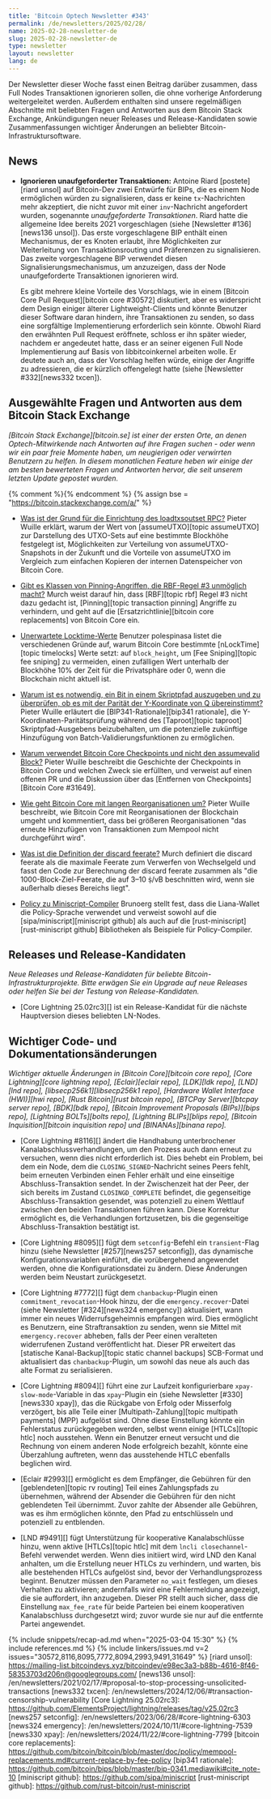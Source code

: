 ```yaml
---
title: 'Bitcoin Optech Newsletter #343'
permalink: /de/newsletters/2025/02/28/
name: 2025-02-28-newsletter-de
slug: 2025-02-28-newsletter-de
type: newsletter
layout: newsletter
lang: de
---
```

Der Newsletter dieser Woche fasst einen Beitrag darüber zusammen, dass
Full Nodes Transaktionen ignorieren sollen, die ohne vorherige Anforderung
weitergeleitet werden. Außerdem enthalten sind unsere regelmäßigen Abschnitte
mit beliebten Fragen und Antworten aus dem Bitcoin Stack Exchange, Ankündigungen
neuer Releases und Release-Kandidaten sowie Zusammenfassungen wichtiger
Änderungen an beliebter Bitcoin-Infrastruktursoftware.

## News

- **Ignorieren unaufgeforderter Transaktionen:** Antoine Riard
  [postete][riard unsol] auf Bitcoin-Dev zwei Entwürfe für BIPs, die es
  einem Node ermöglichen würden zu signalisieren, dass er keine `tx`-Nachrichten
  mehr akzeptiert, die nicht zuvor mit einer `inv`-Nachricht angefordert wurden,
  sogenannte _unaufgeforderte Transaktionen_. Riard hatte die allgemeine Idee bereits
  2021 vorgeschlagen (siehe [Newsletter #136][news136 unsol]). Das erste vorgeschlagene
  BIP enthält einen Mechanismus, der es Knoten erlaubt, ihre Möglichkeiten zur Weiterleitung von
  Transaktionsrouting und Präferenzen zu signalisieren. Das zweite vorgeschlagene
  BIP verwendet diesen Signalisierungsmechanismus, um anzuzeigen, dass der Node
  unaufgeforderte Transaktionen ignorieren wird.

  Es gibt mehrere kleine Vorteile des Vorschlags, wie in einem
  [Bitcoin Core Pull Request][bitcoin core #30572] diskutiert, aber es widerspricht dem
  Design einiger älterer Lightweight-Clients und könnte Benutzer dieser Software daran
  hindern, ihre Transaktionen zu senden, so dass eine sorgfältige Implementierung erforderlich
  sein könnte. Obwohl Riard den erwähnten Pull Request eröffnete, schloss er ihn später wieder,
  nachdem er angedeutet hatte, dass er an seiner eigenen Full Node Implementierung auf Basis von
  libbitcoinkernel arbeiten wolle. Er deutete auch an, dass der Vorschlag helfen würde, einige der
  Angriffe zu adressieren, die er kürzlich offengelegt hatte (siehe [Newsletter #332][news332 txcen]).

## Ausgewählte Fragen und Antworten aus dem Bitcoin Stack Exchange

*[Bitcoin Stack Exchange][bitcoin.se] ist einer der ersten Orte, an denen
Optech-Mitwirkende nach Antworten auf ihre Fragen suchen - oder wenn wir
ein paar freie Momente haben, um neugierigen oder verwirrten Benutzern zu
helfen. In diesem monatlichen Feature heben wir einige der am besten bewerteten
Fragen und Antworten hervor, die seit unserem letzten Update gepostet wurden.*

{% comment %}<!-- https://bitcoin.stackexchange.com/search?tab=votes&q=created%3a1m..%20is%3aanswer -->{% endcomment %}
{% assign bse = "https://bitcoin.stackexchange.com/a/" %}

- [Was ist der Grund für die Einrichtung des loadtxsoutset RPC?]({{bse}}125627)
  Pieter Wuille erklärt, warum der Wert von [assumeUTXO][topic assumeUTXO] zur
  Darstellung des UTXO-Sets auf eine bestimmte Blockhöhe festgelegt ist,
  Möglichkeiten zur Verteilung von assumeUTXO-Snapshots in der Zukunft und die
  Vorteile von assumeUTXO im Vergleich zum einfachen Kopieren der internen
  Datenspeicher von Bitcoin Core.

- [Gibt es Klassen von Pinning-Angriffen, die RBF-Regel #3 unmöglich macht?]({{bse}}125461)
  Murch weist darauf hin, dass [RBF][topic rbf] Regel #3 nicht dazu gedacht ist,
  [Pinning][topic transaction pinning] Angriffe zu verhindern, und geht auf die
  [Ersatzrichtlinie][bitcoin core replacements] von Bitcoin Core ein.

- [Unerwartete Locktime-Werte]({{bse}}125562)
  Benutzer polespinasa listet die verschiedenen Gründe auf, warum Bitcoin Core
  bestimmte [nLockTime][topic timelocks] Werte setzt: auf `block_height`, um
  [Fee Sniping][topic fee sniping] zu vermeiden, einen zufälligen Wert unterhalb
  der Blockhöhe 10% der Zeit für die Privatsphäre oder 0, wenn die Blockchain
  nicht aktuell ist.

- [Warum ist es notwendig, ein Bit in einem Skriptpfad auszugeben und zu überprüfen,
  ob es mit der Parität der Y-Koordinate von Q übereinstimmt?]({{bse}}125502)
  Pieter Wuille erläutert die [BIP341-Rationale][bip341 rationale], die
  Y-Koordinaten-Paritätsprüfung während des [Taproot][topic taproot]
  Skriptpfad-Ausgebens beizubehalten, um die potenzielle zukünftige
  Hinzufügung von Batch-Validierungsfunktionen zu ermöglichen.

- [Warum verwendet Bitcoin Core Checkpoints und nicht den assumevalid Block?]({{bse}}125626)
  Pieter Wuille beschreibt die Geschichte der Checkpoints in Bitcoin Core und
  welchen Zweck sie erfüllten, und verweist auf einen offenen PR und die
  Diskussion über das [Entfernen von Checkpoints][Bitcoin Core #31649].

- [Wie geht Bitcoin Core mit langen Reorganisationen um?]({{bse}}105525)
  Pieter Wuille beschreibt, wie Bitcoin Core mit Reorganisationen der Blockchain umgeht und kommentiert, dass bei größeren Reorganisationen "das erneute Hinzufügen von Transaktionen zum Mempool nicht durchgeführt wird".

- [Was ist die Definition der discard feerate?]({{bse}}125623)
  Murch definiert die discard feerate als die maximale Feerate zum Verwerfen von
  Wechselgeld und fasst den Code zur Berechnung der discard feerate zusammen als
  "die 1000-Block-Ziel-Feerate, die auf 3–10 ṩ/vB beschnitten wird, wenn sie
  außerhalb dieses Bereichs liegt".

- [Policy zu Miniscript-Compiler]({{bse}}125406)
  Brunoerg stellt fest, dass die Liana-Wallet die Policy-Sprache verwendet und
  verweist sowohl auf die [sipa/miniscript][miniscript github] als auch auf die
  [rust-miniscript][rust-miniscript github] Bibliotheken als Beispiele für
  Policy-Compiler.

## Releases und Release-Kandidaten

_Neue Releases und Release-Kandidaten für beliebte Bitcoin-Infrastrukturprojekte.
Bitte erwägen Sie ein Upgrade auf neue Releases oder helfen Sie bei der Testung
von Release-Kandidaten._

- [Core Lightning 25.02rc3][] ist ein Release-Kandidat für die nächste Hauptversion
dieses beliebten LN-Nodes.

## Wichtiger Code- und Dokumentationsänderungen

_Wichtiger aktuelle Änderungen in [Bitcoin Core][bitcoin core repo],
[Core Lightning][core lightning repo], [Eclair][eclair repo], [LDK][ldk repo],
[LND][lnd repo], [libsecp256k1][libsecp256k1 repo], [Hardware Wallet Interface
(HWI)][hwi repo], [Rust Bitcoin][rust bitcoin repo], [BTCPay Server][btcpay server repo],
[BDK][bdk repo], [Bitcoin Improvement Proposals (BIPs)][bips repo], [Lightning BOLTs][bolts repo],
[Lightning BLIPs][blips repo], [Bitcoin Inquisition][bitcoin inquisition repo] und
[BINANAs][binana repo]._

- [Core Lightning #8116][] ändert die Handhabung unterbrochener Kanalabschlussverhandlungen,
um den Prozess auch dann erneut zu versuchen, wenn dies nicht erforderlich ist. Dies behebt
ein Problem, bei dem ein Node, dem die `CLOSING_SIGNED`-Nachricht seines Peers fehlt, beim
erneuten Verbinden einen Fehler erhält und eine einseitige Abschluss-Transaktion sendet.
In der Zwischenzeit hat der Peer, der sich bereits im Zustand `CLOSINGD_COMPLETE` befindet,
die gegenseitige Abschluss-Transaktion gesendet, was potenziell zu einem Wettlauf zwischen
den beiden Transaktionen führen kann. Diese Korrektur ermöglicht es, die Verhandlungen
fortzusetzen, bis die gegenseitige Abschluss-Transaktion bestätigt ist.

- [Core Lightning #8095][] fügt dem `setconfig`-Befehl ein `transient`-Flag hinzu
(siehe Newsletter [#257][news257 setconfig]), das dynamische Konfigurationsvariablen
einführt, die vorübergehend angewendet werden, ohne die Konfigurationsdatei zu ändern.
Diese Änderungen werden beim Neustart zurückgesetzt.

- [Core Lightning #7772][] fügt dem `chanbackup`-Plugin einen `commitment_revocation`-Hook
hinzu, der die `emergency.recover`-Datei (siehe Newsletter [#324][news324 emergency])
aktualisiert, wann immer ein neues Widerrufsgeheimnis empfangen wird. Dies ermöglicht es
Benutzern, eine Straftransaktion zu senden, wenn sie Mittel mit `emergency.recover` abheben,
falls der Peer einen veralteten widerrufenen Zustand veröffentlicht hat. Dieser PR erweitert
das [statische Kanal-Backup][topic static channel backups] SCB-Format und aktualisiert das
`chanbackup`-Plugin, um sowohl das neue als auch das alte Format zu serialisieren.

- [Core Lightning #8094][] führt eine zur Laufzeit konfigurierbare `xpay-slow-mode`-Variable
in das `xpay`-Plugin ein (siehe Newsletter [#330][news330 xpay]), das die Rückgabe von Erfolg
oder Misserfolg verzögert, bis alle Teile einer [Multipath-Zahlung][topic multipath payments]
(MPP) aufgelöst sind. Ohne diese Einstellung könnte ein Fehlerstatus zurückgegeben werden,
selbst wenn einige [HTLCs][topic htlc] noch ausstehen. Wenn ein Benutzer erneut versucht und
die Rechnung von einem anderen Node erfolgreich bezahlt, könnte eine Überzahlung auftreten,
wenn das ausstehende HTLC ebenfalls beglichen wird.

- [Eclair #2993][] ermöglicht es dem Empfänger, die Gebühren für den [geblendeten][topic rv routing]
Teil eines Zahlungspfads zu übernehmen, während der Absender die Gebühren für den nicht
geblendeten Teil übernimmt. Zuvor zahlte der Absender alle Gebühren, was es ihm ermöglichen
könnte, den Pfad zu entschlüsseln und potenziell zu entblenden.

- [LND #9491][] fügt Unterstützung für kooperative Kanalabschlüsse hinzu, wenn aktive
[HTLCs][topic htlc] mit dem `lncli closechannel`-Befehl verwendet werden. Wenn dies initiiert
wird, wird LND den Kanal anhalten, um die Erstellung neuer HTLCs zu verhindern, und warten,
bis alle bestehenden HTLCs aufgelöst sind, bevor der Verhandlungsprozess beginnt. Benutzer
müssen den Parameter `no_wait` festlegen, um dieses Verhalten zu aktivieren; andernfalls wird
eine Fehlermeldung angezeigt, die sie auffordert, ihn anzugeben. Dieser PR stellt auch sicher,
dass die Einstellung `max_fee_rate` für beide Parteien bei einem kooperativen Kanalabschluss
durchgesetzt wird; zuvor wurde sie nur auf die entfernte Partei angewendet.

{% include snippets/recap-ad.md when="2025-03-04 15:30" %}
{% include references.md %}
{% include linkers/issues.md v=2 issues="30572,8116,8095,7772,8094,2993,9491,31649" %}
[riard unsol]: https://mailing-list.bitcoindevs.xyz/bitcoindev/e98ec3a3-b88b-4616-8f46-58353703d206n@googlegroups.com/
[news136 unsol]: /en/newsletters/2021/02/17/#proposal-to-stop-processing-unsolicited-transactions
[news332 txcen]: /en/newsletters/2024/12/06/#transaction-censorship-vulnerability
[Core Lightning 25.02rc3]: https://github.com/ElementsProject/lightning/releases/tag/v25.02rc3
[news257 setconfig]: /en/newsletters/2023/06/28/#core-lightning-6303
[news324 emergency]: /en/newsletters/2024/10/11/#core-lightning-7539
[news330 xpay]: /en/newsletters/2024/11/22/#core-lightning-7799
[bitcoin core replacements]: https://github.com/bitcoin/bitcoin/blob/master/doc/policy/mempool-replacements.md#current-replace-by-fee-policy
[bip341 rationale]: https://github.com/bitcoin/bips/blob/master/bip-0341.mediawiki#cite_note-10
[miniscript github]: https://github.com/sipa/miniscript
[rust-miniscript github]: https://github.com/rust-bitcoin/rust-miniscript
